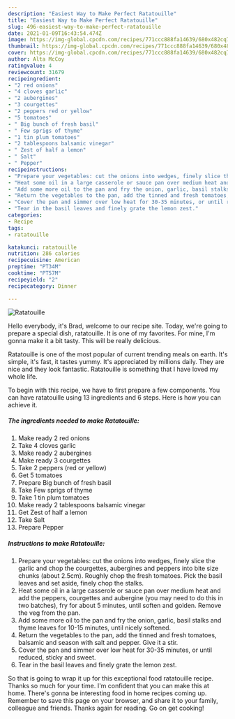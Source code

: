 ```yaml
---
description: "Easiest Way to Make Perfect Ratatouille"
title: "Easiest Way to Make Perfect Ratatouille"
slug: 496-easiest-way-to-make-perfect-ratatouille
date: 2021-01-09T16:43:54.474Z
image: https://img-global.cpcdn.com/recipes/771ccc888fa14639/680x482cq70/ratatouille-recipe-main-photo.jpg
thumbnail: https://img-global.cpcdn.com/recipes/771ccc888fa14639/680x482cq70/ratatouille-recipe-main-photo.jpg
cover: https://img-global.cpcdn.com/recipes/771ccc888fa14639/680x482cq70/ratatouille-recipe-main-photo.jpg
author: Alta McCoy
ratingvalue: 4
reviewcount: 31679
recipeingredient:
- "2 red onions"
- "4 cloves garlic"
- "2 aubergines"
- "3 courgettes"
- "2 peppers red or yellow"
- "5 tomatoes"
- " Big bunch of fresh basil"
- " Few sprigs of thyme"
- "1 tin plum tomatoes"
- "2 tablespoons balsamic vinegar"
- " Zest of half a lemon"
- " Salt"
- " Pepper"
recipeinstructions:
- "Prepare your vegetables: cut the onions into wedges, finely slice the garlic and chop the courgettes, aubergines and peppers into bite size chunks (about 2.5cm). Roughly chop the fresh tomatoes. Pick the basil leaves and set aside, finely chop the stalks."
- "Heat some oil in a large casserole or sauce pan over medium heat and add the peppers, courgettes and aubergine (you may need to do this in two batches), fry for about 5 minutes, until soften and golden. Remove the veg from the pan."
- "Add some more oil to the pan and fry the onion, garlic, basil stalks and thyme leaves for 10-15 minutes, until nicely softened."
- "Return the vegetables to the pan, add the tinned and fresh tomatoes, balsamic and season with salt and pepper. Give it a stir."
- "Cover the pan and simmer over low heat for 30-35 minutes, or until reduced, sticky and sweet."
- "Tear in the basil leaves and finely grate the lemon zest."
categories:
- Recipe
tags:
- ratatouille

katakunci: ratatouille 
nutrition: 286 calories
recipecuisine: American
preptime: "PT34M"
cooktime: "PT57M"
recipeyield: "2"
recipecategory: Dinner

---
```



![Ratatouille](https://img-global.cpcdn.com/recipes/771ccc888fa14639/680x482cq70/ratatouille-recipe-main-photo.jpg)

Hello everybody, it's Brad, welcome to our recipe site. Today, we're going to prepare a special dish, ratatouille. It is one of my favorites. For mine, I'm gonna make it a bit tasty. This will be really delicious.

Ratatouille is one of the most popular of current trending meals on earth. It's simple, it's fast, it tastes yummy. It's appreciated by millions daily. They are nice and they look fantastic. Ratatouille is something that I have loved my whole life.




To begin with this recipe, we have to first prepare a few components. You can have ratatouille using 13 ingredients and 6 steps. Here is how you can achieve it.

<!--inarticleads1-->

##### The ingredients needed to make Ratatouille:

1. Make ready 2 red onions
1. Take 4 cloves garlic
1. Make ready 2 aubergines
1. Make ready 3 courgettes
1. Take 2 peppers (red or yellow)
1. Get 5 tomatoes
1. Prepare  Big bunch of fresh basil
1. Take  Few sprigs of thyme
1. Take 1 tin plum tomatoes
1. Make ready 2 tablespoons balsamic vinegar
1. Get  Zest of half a lemon
1. Take  Salt
1. Prepare  Pepper




<!--inarticleads2-->

##### Instructions to make Ratatouille:

1. Prepare your vegetables: cut the onions into wedges, finely slice the garlic and chop the courgettes, aubergines and peppers into bite size chunks (about 2.5cm). Roughly chop the fresh tomatoes. Pick the basil leaves and set aside, finely chop the stalks.
1. Heat some oil in a large casserole or sauce pan over medium heat and add the peppers, courgettes and aubergine (you may need to do this in two batches), fry for about 5 minutes, until soften and golden. Remove the veg from the pan.
1. Add some more oil to the pan and fry the onion, garlic, basil stalks and thyme leaves for 10-15 minutes, until nicely softened.
1. Return the vegetables to the pan, add the tinned and fresh tomatoes, balsamic and season with salt and pepper. Give it a stir.
1. Cover the pan and simmer over low heat for 30-35 minutes, or until reduced, sticky and sweet.
1. Tear in the basil leaves and finely grate the lemon zest.




So that is going to wrap it up for this exceptional food ratatouille recipe. Thanks so much for your time. I'm confident that you can make this at home. There's gonna be interesting food in home recipes coming up. Remember to save this page on your browser, and share it to your family, colleague and friends. Thanks again for reading. Go on get cooking!
